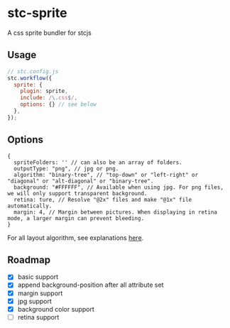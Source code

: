 # stc-sprite

A css sprite bundler for stcjs

## Usage

```js
// stc.config.js
stc.workflow({
  sprite: {
    plugin: sprite,
    include: /\.css$/,
    options: {} // see below
  },
});
```

## Options

```
{
  spriteFolders: '' // can also be an array of folders.
  outputType: "png", // jpg or png.
  algorithm: "binary-tree", // "top-down" or "left-right" or "diagonal" or "alt-diagonal" or "binary-tree".
  background: "#FFFFFF", // Available when using jpg. For png files, we will only support transparent background.
  retina: ture, // Resolve "@2x" files and make "@1x" file automatically.
  margin: 4, // Margin between pictures. When displaying in retina mode, a larger margin can prevent bleeding.
}
```

For all layout algorithm, see explanations [here](https://github.com/twolfson/layout#algorithms).

## Roadmap

* [x] basic support
* [x] append background-position after all attribute set
* [x] margin support
* [x] jpg support
* [x] background color support
* [ ] retina support

